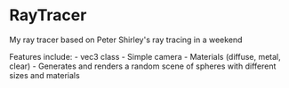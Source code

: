 # RayTracer
My ray tracer based on Peter Shirley's ray tracing in a weekend

Features include: 
    - vec3 class
    - Simple camera
    - Materials (diffuse, metal, clear) 
    - Generates and renders a random scene of spheres with different sizes and materials
